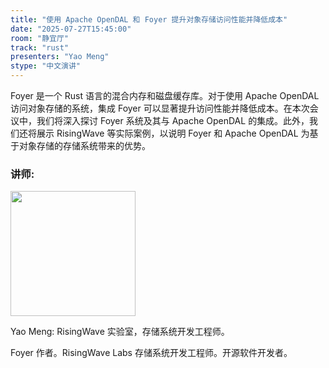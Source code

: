 ```yaml
---
title: "使用 Apache OpenDAL 和 Foyer 提升对象存储访问性能并降低成本"
date: "2025-07-27T15:45:00"
room: "静宜厅"
track: "rust"
presenters: "Yao Meng"
stype: "中文演讲"
---
```


Foyer 是一个 Rust 语言的混合内存和磁盘缓存库。对于使用 Apache OpenDAL 访问对象存储的系统，集成 Foyer 可以显著提升访问性能并降低成本。在本次会议中，我们将深入探讨 Foyer 系统及其与 Apache OpenDAL 的集成。此外，我们还将展示 RisingWave 等实际案例，以说明 Foyer 和 Apache OpenDAL 为基于对象存储的存储系统带来的优势。

### 讲师:

<img src="https://sessionize.com/image/82f6-400o400o1-h56SFqS8jz2wyRxgSEALAy.jpg" width="200" /><br/>

Yao Meng: RisingWave 实验室，存储系统开发工程师。

Foyer 作者。RisingWave Labs 存储系统开发工程师。开源软件开发者。